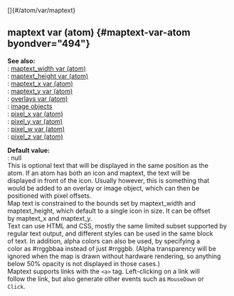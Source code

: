 []{#/atom/var/maptext}    
## maptext var (atom) {#maptext-var-atom byondver="494"}    
**See also:**    
:   [maptext_width var (atom)](/ref/atom/var/maptext_width.md)    
:   [maptext_height var (atom)](/ref/atom/var/maptext_height.md)    
:   [maptext_x var (atom)](/ref/atom/var/maptext_x.md)    
:   [maptext_y var (atom)](/ref/atom/var/maptext_y.md)    
:   [overlays var (atom)](/ref/atom/var/overlays.md)    
:   [image objects](/ref/image.md)    
:   [pixel_x var (atom)](/ref/atom/var/pixel_x.md)    
:   [pixel_y var (atom)](/ref/atom/var/pixel_y.md)    
:   [pixel_w var (atom)](/ref/atom/var/pixel_w.md)    
:   [pixel_z var (atom)](/ref/atom/var/pixel_z.md)    
<!-- -->    
**Default value:**    
:   null    
This is optional text that will be displayed in the same position as the    
atom. If an atom has both an icon and maptext, the text will be    
displayed in front of the icon. Usually however, this is something that    
would be added to an overlay or image object, which can then be    
positioned with pixel offsets.    
Map text is constrained to the bounds set by maptext_width and    
maptext_height, which default to a single icon in size. It can be offset    
by maptext_x and maptext_y.    
Text can use HTML and CSS, mostly the same limited subset supported by    
regular text output, and different styles can be used in the same block    
of text. In addition, alpha colors can also be used, by specifying a    
color as #rrggbbaa instead of just #rrggbb. (Alpha transparency will be    
ignored when the map is drawn without hardware rendering, so anything    
below 50% opacity is not displayed in those cases.)    
Maptext supports links with the `<a>` tag. Left-clicking on a link will    
follow the link, but also generate other events such as `MouseDown` or    
`Click`.  